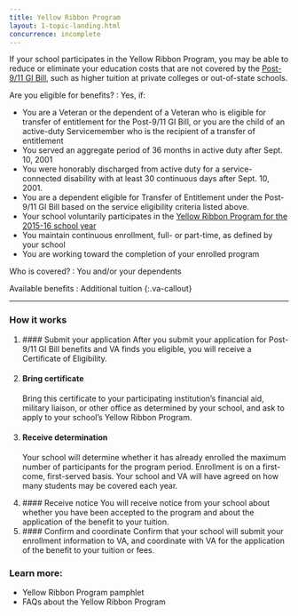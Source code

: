 ```yaml
---
title: Yellow Ribbon Program
layout: 1-topic-landing.html
concurrence: incomplete
---
```


If your school participates in the Yellow Ribbon Program, you may be able to reduce or eliminate your education costs that are not covered by the [Post-9/11 GI Bill](/education/gi-bill/post-9-11/), such as higher tuition at private colleges or out-of-state schools.

Are you eligible for benefits?
: Yes, if:

  - You are a Veteran or the dependent of a Veteran who is eligible for transfer of entitlement for the Post-9/11 GI Bill, or you are the child of an active-duty Servicemember who is the recipient of a transfer of entitlement
  - You served an aggregate period of 36 months in active duty after Sept. 10, 2001
  - You were honorably discharged from active duty for a service-connected disability with at least 30 continuous days after Sept. 10, 2001.
  - You are a dependent eligible for Transfer of Entitlement under the Post-9/11 GI Bill based on the service eligibility criteria listed above.
  - Your school voluntarily participates in the [Yellow Ribbon Program for the 2015-16 school year](http://www.benefits.va.gov/GIBILL/yellow_ribbon/yrp_list_2015.asp )
  - You maintain continuous enrollment, full- or part-time, as defined by your school
  - You are working toward the completion of your enrolled program

Who is covered?
: You and/or your dependents

Available benefits
: Additional tuition
{:.va-callout}

------

### How it works

<ol class="process">
<li class="step one wow fadeIn animated">

<div markdown="1">
#### Submit your application
After you submit your application for Post-9/11 GI Bill benefits and VA finds you eligible, you will receive a Certificate of Eligibility.
</div>
</li>

<li class="step two wow fadeIn animated">
<div markdown="1">

#### Bring certificate
Bring this certificate to your participating institution’s financial aid, military liaison, or other office as determined by your school, and ask to apply to your school’s Yellow Ribbon Program.
</div>
</li>

<li class="step three wow fadeIn animated">
<div markdown="1">

#### Receive determination
Your school will determine whether it has already enrolled the maximum number of participants for the program period. Enrollment is on a first-come, first-served basis. Your school and VA will have agreed on how many students may be covered each year.

</div>
</li>

<li class="step four wow fadeIn animated">
<div markdown="1">
#### Receive notice
You will receive notice from your school about whether you have been accepted to the program and about the application of the benefit to your tuition.

</div>
</li>

<li class="step five last wow fadeIn animated">
<div markdown="1">
#### Confirm and coordinate
Confirm that your school will submit your enrollment information to VA, and coordinate with VA for the application of the benefit to your tuition or fees.
</div>

</li>
</ol>

### Learn more:
- Yellow Ribbon Program pamphlet
- FAQs about the Yellow Ribbon Program
